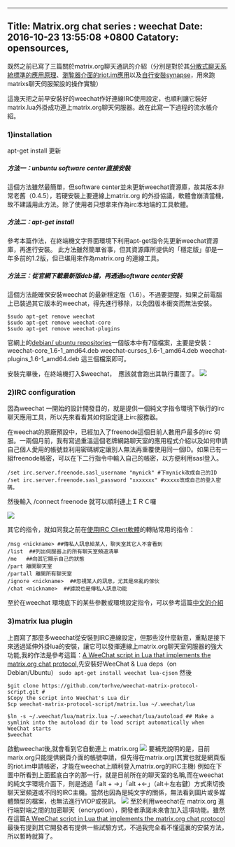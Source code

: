 ----------------
Title: Matrix.org chat series : weechat
Date: 2016-10-23 13:55:08 +0800
Catatory: opensources, 
--------------------

既然之前已寫了三篇關於matrix.org聊天通訊的介紹（分別是對於其[分散式聊天系統標準的應用原理](http://self.jxtsai.info/2016/09/1-matrixorg.html)、[瀏覧器介面的riot.im應用](http://self.jxtsai.info/2016/09/2-riot.html)以及[自行安裝synapse](http://self.jxtsai.info/2016/09/3-synapse.html)，用來跑matrixs聊天伺服架設的操作實驗）

這幾天把之前早安裝好的weechat作好連線IRC使用設定，也順利讓它裝好matrix.lua外掛成功連上matrix.org聊天伺服器。故在此寫一下過程的流水帳介紹。

### 1)installation
apt-get install
更新
##### 方法一：unbuntu software center直接安裝

這個方法雖然最簡單，但software center並未更新weechat資源庫，故其版本非常老舊（0.4.5），若硬安裝上要連線上matrix.org 的外掛協議，軟體會崩潰當機，故不建議用此方法。除了使用者只想拿來作為irc本地端的工具軟體。

##### 方法二：apt-get install
參考本篇作法，在終端機文字界面環境下利用apt-get指令先更新weechat資源庫，再進行安裝。
此方法雖然簡單省事，但其資源庫所提供的「穩定版」卻是一年多前的1.2版，但已堪用來作為matrix.org 的連線工具。

##### 方法三：從官網下載最新版deb檔，再透過software center安裝
這個方法能確保安裝weechat 的最新穩定版（1.6）。不過要提醍，如果之前電腦上已裝過其它版本的weechat，得先進行移除，以免因版本衝突而無法安裝。
```
$sudo apt-get remove weechat
$sudo apt-get remove weechat-core
$sudo apt-get remove weechat-plugins
```
官網上的[debian/ ubuntu repositories](https://weechat.org/download/debian/)一個版本中有7個檔案，主要是安裝：
weechat-core_1.6-1_amd64.deb 
weechat-curses_1.6-1_amd64.deb
weechat-plugins_1.6-1_amd64.deb 
這三個檔案即可。

安裝完畢後，在終端機打入$weechat，　應該就會跑出其執行畫面了。
![](https://i.imgur.com/heBH7Hz.png)


### 2)IRC configuration
因為weechat 一開始的設計開發目的，就是提供一個純文字指令環境下執行的irc聊天應用工具，所以先來看看其如何設定連上irc服務器。

在weechat的原廠預設中，已經加入了freenode這個目前人數用戶最多的irc 伺服。一兩個月前，我有寫過重溫這個老牌網路聊天室的應用程式介紹以及如何申請自己個人愛用的帳號並利用密碼綁定讓別人無法再重覆使用同一個ID。如果已有一組freenode帳密，可以在下二行指令中輸入自己的帳密，以方便利用sasl登入。
```
/set irc.server.freenode.sasl_username "mynick" #下mynick改成自己的ID
/set irc.server.freenode.sasl_password "xxxxxxx" #xxxxx改成自己的登入密碼。
```
然後輸入 /connect freenode 就可以順利連上ＩＲＣ囉

![](https://i.imgur.com/3hCYoPf.png)

其它的指令，就如同我之前在[使用IRC Client軟體](http://self.jxtsai.info/2016/08/irc-clients.html)的轉貼常用的指令：
```/join #channelname ##加入某聊天室
/msg <nickname> ##傳私人訊息給某人，聊天室其它人不會看到
/list  ##列出伺服器上的所有聊天室頻道清單
/me   ##向其它顯示自己的狀態
/part 離開聊天室
/partall 離開所有聊天室
/ignore <nickname>  ##忽視某人的訊息，尤其是來亂的傢伙
/chat <nickname>  ##據說也是傳私人訊息功能
```
至於在weechat 環境底下的某些參數或環境設定指令，可以參考這篇[中文的介紹](https://blog.fykuan.tw/2014/12/23/%E5%A5%BD%E7%94%A8%E7%9A%84-irc-client-weechat/)

### 3)matrix lua plugin
上面寫了那麼多weechat從安裝到IRC連線設定，但那些沒什麼新意，重點是接下來透過延伸外掛lua的安裝，讓它可以發揮連線上matrix.org聊天室伺服器的強大功能,我的作法是參考這篇：[A WeeChat script in Lua that implements the matrix.org chat protocol](https://github.com/torhve/weechat-matrix-protocol-script),先安裝好WeeChat & Lua deps（on Debian/Ubuntu）
`sudo apt-get install weechat lua-cjson`
然後
```
$git clone https://github.com/torhve/weechat-matrix-protocol-script.git #
$Copy the script into WeeChat's Lua dir
$cp weechat-matrix-protocol-script/matrix.lua ~/.weechat/lua

$ln -s ~/.weechat/lua/matrix.lua ~/.weechat/lua/autoload ## Make a symlink into the autoload dir to load script automatically when WeeChat starts
$weechat
```
啟動weechat後,就會看到它自動連上 matrix.org
![](https://i.imgur.com/Q1uSLDd.png)
要補充說明的是，目前marix.org只能提供網頁介面的帳號申請，但先得在matrix.org(其實也就是網頁版的riot.im申請帳密，才能在weechat上順利登入matrix.org的IRC主機)
例如在下圖中所看到上面藍底白字的那一行，就是目前所在的聊天室的名稱,而在weechat的純文字環境介面下，則是透過「alt + ->」「alt +<-」（alt＋左右鍵）方式來切換聊天室頻道或不同的IRC主機。當然也因為是純文字的關係，無法看到圖片或多媒體類型的檔案，也無法進行VIOP或視訊。
![](https://i.imgur.com/eDXEMLV.png)
至於利用weechat在 matrix.org 進行端對端之間的加密聊天（encryption），開發者承諾未來會加入這項功能。雖然在這篇[A WeeChat script in Lua that implements the matrix.org chat protocol](https://github.com/torhve/weechat-matrix-protocol-script)最後有提到其它開發者有提供一些試驗方式，不過我完全看不懂這裏的安裝方法，所以暫時就算了。



